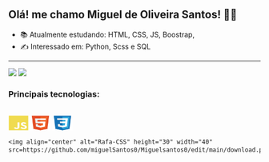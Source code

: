 ## Olá! me chamo Miguel de Oliveira Santos! 👋🙂

   
- 📚 Atualmente estudando: HTML, CSS, JS, Boostrap,   
- ✍ Interessado em: Python, Scss e SQL
<HR> 
 
 
   <div>
<img height="180em" src="https://github-readme-stats.vercel.app/api/top-langs/?username=miguelsantos0&layout=compact&langs_count=7&theme=ocean_dark"/>
      
<img height="180em" src="https://github-readme-stats.vercel.app/api?username=miguelsantos0&theme=ocean_dark&show_icons=true"/> 
      
</div>

      
### Principais tecnologias:
<div style="display: inline_block"><br>
  <img align="center" alt="Rafa-Js" height="30" width="40" src="https://raw.githubusercontent.com/devicons/devicon/master/icons/javascript/javascript-plain.svg">
  <img align="center" alt="Rafa-HTML" height="30" width="40" src="https://raw.githubusercontent.com/devicons/devicon/master/icons/html5/html5-original.svg">
  <img align="center" alt="Rafa-CSS" height="30" width="40" src="https://raw.githubusercontent.com/devicons/devicon/master/icons/css3/css3-original.svg">
</div>
   
    <img align="center" alt="Rafa-CSS" height="30" width="40" src=https://github.com/miguelSantos0/Miguelsantos0/edit/main/download.png>


   

